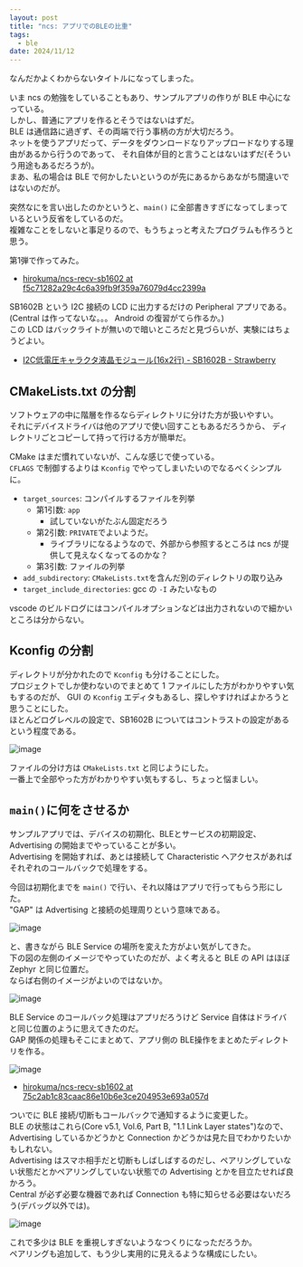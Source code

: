 ```yaml
---
layout: post
title: "ncs: アプリでのBLEの比重"
tags:
  - ble
date: 2024/11/12
---
```


なんだかよくわからないタイトルになってしまった。

いま ncs の勉強をしていることもあり、サンプルアプリの作りが BLE 中心になっている。  
しかし、普通にアプリを作るとそうではないはずだ。  
BLE は通信路に過ぎず、その両端で行う事柄の方が大切だろう。  
ネットを使うアプリだって、データをダウンロードなりアップロードなりする理由があるから行うのであって、
それ自体が目的と言うことはないはずだ(そういう用途もあるだろうが)。  
まあ、私の場合は BLE で何かしたいというのが先にあるからあながち間違いではないのだが。

突然なにを言い出したのかというと、`main()` に全部書きすぎになってしまっているという反省をしているのだ。  
複雑なことをしないと事足りるので、もうちょっと考えたプログラムも作ろうと思う。

第1弾で作ってみた。

* [hirokuma/ncs-recv-sb1602 at f5c71282a29c4c6a39fb9f359a76079d4cc2399a](https://github.com/hirokuma/ncs-recv-sb1602/tree/f5c71282a29c4c6a39fb9f359a76079d4cc2399a)

SB1602B という I2C 接続の LCD に出力するだけの Peripheral アプリである。  
(Central は作ってないな。。。 Android の復習がてら作るか。)  
この LCD はバックライトが無いので暗いところだと見づらいが、実験にはちょうどよい。

* [I2C低電圧キャラクタ液晶モジュール(16x2行) - SB1602B - Strawberry](https://strawberry-linux.com/catalog/items?code=27001)

## CMakeLists.txt の分割

ソフトウェアの中に階層を作るならディレクトリに分けた方が扱いやすい。  
それにデバイスドライバは他のアプリで使い回すこともあるだろうから、
ディレクトリごとコピーして持って行ける方が簡単だ。

CMake はまだ慣れていないが、こんな感じで使っている。  
`CFLAGS` で制御するよりは `Kconfig` でやってしまいたいのでなるべくシンプルに。

* `target_sources`: コンパイルするファイルを列挙
  * 第1引数: `app`
    * 試していないがたぶん固定だろう
  * 第2引数: `PRIVATE`でよいようだ。
    * ライブラリになるようなので、外部から参照するところは ncs が提供して見えなくなってるのかな？
  * 第3引数: ファイルの列挙
* `add_subdirectory`: `CMakeLists.txt`を含んだ別のディレクトリの取り込み
* `target_include_directories`: gcc の `-I` みたいなもの

vscode のビルドログにはコンパイルオプションなどは出力されないので細かいところは分からない。

## Kconfig の分割

ディレクトリが分かれたので `Kconfig` も分けることにした。  
プロジェクトでしか使わないのでまとめて 1 ファイルにした方がわかりやすい気もするのだが、
GUI の `Kconfig` エディタもあるし、探しやすければよかろうと思うことにした。  
ほとんどログレベルの設定で、SB1602B についてはコントラストの設定があるという程度である。

![image](20241112a-1.png)

ファイルの分け方は `CMakeLists.txt` と同じようにした。  
一番上で全部やった方がわかりやすい気もするし、ちょっと悩ましい。

## `main()`に何をさせるか

サンプルアプリでは、デバイスの初期化、BLEとサービスの初期設定、Advertising の開始までやっていることが多い。  
Advertising を開始すれば、あとは接続して Characteristic へアクセスがあればそれぞれのコールバックで処理をする。

今回は初期化までを `main()` で行い、それ以降はアプリで行ってもらう形にした。  
"GAP" は Advertising と接続の処理周りという意味である。

![image](20241112a-2.png)

と、書きながら BLE Service の場所を変えた方がよい気がしてきた。  
下の図の左側のイメージでやっていたのだが、よく考えると BLE の API はほぼ Zephyr と同じ位置だ。  
ならば右側のイメージがよいのではないか。

![image](20241112a-3.png)

BLE Service のコールバック処理はアプリだろうけど Service 自体はドライバと同じ位置のように思えてきたのだ。  
GAP 関係の処理もそこにまとめて、アプリ側の BLE操作をまとめたディレクトリを作る。

![image](20241112a-4.png)

* [hirokuma/ncs-recv-sb1602 at 75c2ab1c83caac86e10b6e3ce204953e693a057d](https://github.com/hirokuma/ncs-recv-sb1602/tree/75c2ab1c83caac86e10b6e3ce204953e693a057d)

ついでに BLE 接続/切断もコールバックで通知するように変更した。  
BLE の状態はこれら(Core v5.1, Vol.6, Part B, "1.1 Link Layer states")なので、Advertising しているかどうかと Connection かどうかは見た目でわかりたいかもしれない。  
Advertising はスマホ相手だと切断もしばしばするのだし、ペアリングしていない状態だとかペアリングしていない状態での Advertising とかを目立たせれば良かろう。  
Central が必ず必要な機器であれば Connection も特に知らせる必要はないだろう(デバッグ以外では)。

![image](20241112a-5.png)

これで多少は BLE を重視しすぎないようなつくりになっただろうか。  
ペアリングも追加して、もう少し実用的に見えるような構成にしたい。

